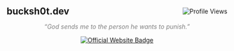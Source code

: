 <div style="display: flex; justify-content: space-between; align-items: center;">
  <h2 style="margin: 0;">bucksh0t.dev</h2>
  <img src="https://komarev.com/ghpvc/?username=bucksh0tdev&color=blueviolet&style=flat" alt="Profile Views"/>
</div>

<p align="center" style="font-style: italic; color: gray;">
  “God sends me to the person he wants to punish.”
</p>

<p align="center">
  <a href="https://bucksh0t.dev">
    <img src="https://img.shields.io/badge/Official%20Website-Visit-8a2be2?style=for-the-badge&logo=google-chrome&logoColor=white" alt="Official Website Badge"/>
  </a>
</p>